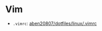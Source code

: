 # Vim

+ `.vimrc`: [aben20807/dotfiles/linux/.vimrc](https://github.com/aben20807/dotfiles/blob/master/linux/.vimrc)